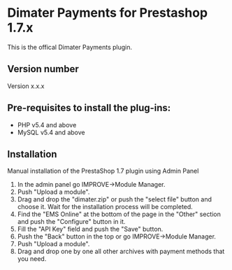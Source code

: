 # Dimater Payments for Prestashop 1.7.x
This is the offical Dimater Payments plugin.

## Version number
Version x.x.x


## Pre-requisites to install the plug-ins: 
- PHP v5.4 and above
- MySQL v5.4 and above

## Installation

Manual installation of the PrestaShop 1.7 plugin using Admin Panel

1.  In the admin panel go IMPROVE->Module Manager.
2.  Push "Upload a module".
3.  Drag and drop the "dimater.zip" or push the "select file" button and choose it. Wait for the installation process will be completed.
4.  Find the "EMS Online" at the bottom of the page in the "Other" section and push the "Configure" button in it.
5.  Fill the "API Key" field and push the "Save" button.
6.  Push the "Back" button in the top or go IMPROVE->Module Manager.
7.  Push "Upload a module".
8.  Drag and drop one by one all other archives with payment methods that you need.
